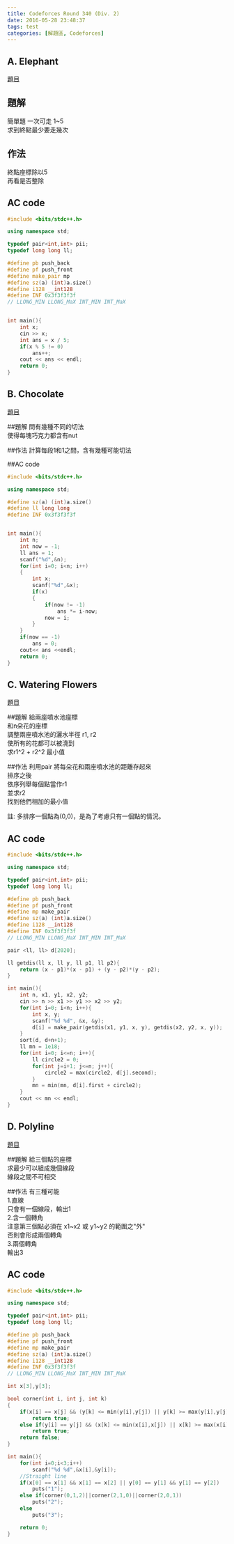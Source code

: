 ```yaml
---
title: Codeforces Round 340 (Div. 2)
date: 2016-05-28 23:48:37
tags: test
categories: [解題區, Codeforces]
---
```


## A. Elephant
[題目](http://codeforces.com/contest/617/problem/A)

## 題解
簡單題
一次可走 1~5 <br>
求到終點最少要走幾次 <br>

## 作法
終點座標除以5<br>
再看是否整除<br>

## AC code
```cpp
#include <bits/stdc++.h>

using namespace std;

typedef pair<int,int> pii;
typedef long long ll;

#define pb push_back
#define pf push_front
#define make_pair mp
#define sz(a) (int)a.size()
#define i128 __int128
#define INF 0x3f3f3f3f
// LLONG_MIN LLONG_MaX INT_MIN INT_MaX


int main(){
    int x;
    cin >> x;
    int ans = x / 5;
    if(x % 5 != 0)
        ans++;
    cout << ans << endl;
    return 0;
}
```

## B. Chocolate
[題目](http://codeforces.com/contest/617/problem/B)

##題解
問有幾種不同的切法<br>
使得每塊巧克力都含有nut<br>

##作法
計算每段1和1之間，含有幾種可能切法<br>

##AC code
```cpp
#include <bits/stdc++.h>

using namespace std;

#define sz(a) (int)a.size()
#define ll long long
#define INF 0x3f3f3f3f


int main(){
    int n;
    int now = -1;
    ll ans = 1;
    scanf("%d",&n);
    for(int i=0; i<n; i++)
    {
        int x;
        scanf("%d",&x);
        if(x)
        {
            if(now != -1)
                ans *= i-now;
            now = i;
        }
    }
    if(now == -1)
        ans = 0;
    cout<< ans <<endl;
    return 0;
}
```

## C. Watering Flowers
[題目](http://codeforces.com/contest/617/problem/C)

##題解
給兩座噴水池座標<br>
和n朵花的座標<br>
調整兩座噴水池的灑水半徑 r1, r2<br>
使所有的花都可以被澆到<br>
求r1^2 + r2^2 最小值<br>

##作法
利用pair 將每朵花和兩座噴水池的距離存起來<br>
排序之後<br>
依序列舉每個點當作r1<br>
並求r2<br>
找到他們相加的最小值<br>

註: 多排序一個點為(0,0)，是為了考慮只有一個點的情況。<br>

## AC code
```cpp
#include <bits/stdc++.h>

using namespace std;

typedef pair<int,int> pii;
typedef long long ll;

#define pb push_back
#define pf push_front
#define mp make_pair
#define sz(a) (int)a.size()
#define i128 __int128
#define INF 0x3f3f3f3f
// LLONG_MIN LLONG_MaX INT_MIN INT_MaX

pair <ll, ll> d[2020];

ll getdis(ll x, ll y, ll p1, ll p2){
    return (x - p1)*(x - p1) + (y - p2)*(y - p2);
}

int main(){
    int n, x1, y1, x2, y2;
    cin >> n >> x1 >> y1 >> x2 >> y2;
    for(int i=0; i<n; i++){
        int x, y;
        scanf("%d %d", &x, &y);
        d[i] = make_pair(getdis(x1, y1, x, y), getdis(x2, y2, x, y));
    }
    sort(d, d+n+1);
    ll mn = 1e18;
    for(int i=0; i<=n; i++){
        ll circle2 = 0;
        for(int j=i+1; j<=n; j++){
            circle2 = max(circle2, d[j].second);
        }
        mn = min(mn, d[i].first + circle2);
    }
    cout << mn << endl;
}
```

## D. Polyline
[題目](http://codeforces.com/contest/617/problem/D)

##題解
給三個點的座標<br>
求最少可以組成幾個線段<br>
線段之間不可相交<br>

##作法
有三種可能<br>
1.直線<br>
只會有一個線段，輸出1<br>
2.含一個轉角<br>
注意第三個點必須在 x1~x2 或 y1~y2 的範圍之"外"<br>
否則會形成兩個轉角<br>
3.兩個轉角<br>
輸出3<br>

## AC code
```cpp
#include <bits/stdc++.h>

using namespace std;

typedef pair<int,int> pii;
typedef long long ll;

#define pb push_back
#define pf push_front
#define mp make_pair
#define sz(a) (int)a.size()
#define i128 __int128
#define INF 0x3f3f3f3f
// LLONG_MIN LLONG_MaX INT_MIN INT_MaX

int x[3],y[3];

bool corner(int i, int j, int k)
{
    if(x[i] == x[j] && (y[k] <= min(y[i],y[j]) || y[k] >= max(y[i],y[j])))
        return true;
    else if(y[i] == y[j] && (x[k] <= min(x[i],x[j]) || x[k] >= max(x[i],x[j])))
        return true;
    return false;
}

int main(){
    for(int i=0;i<3;i++)
        scanf("%d %d",&x[i],&y[i]);
    //Straight line
    if(x[0] == x[1] && x[1] == x[2] || y[0] == y[1] && y[1] == y[2])
        puts("1");
    else if(corner(0,1,2)||corner(2,1,0)||corner(2,0,1))
        puts("2");
    else
        puts("3");

    return 0;
}
```
